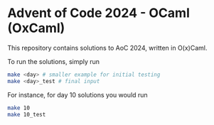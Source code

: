 # Advent of Code 2024 - OCaml (OxCaml)

This repository contains solutions to AoC 2024, written in O(x)Caml.

To run the solutions, simply run
```bash
make <day> # smaller example for initial testing
make <day>_test # final input
```

For instance, for day 10 solutions you would run

```bash
make 10
make 10_test
```
